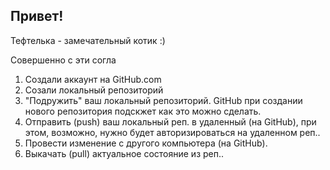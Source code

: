 ## Привет!

Тефтелька - замечательный котик :)

Совершенно с эти  согла

1. Создали аккаунт на GitHub.com    
2. Созали локальный репозиторий
3. "Подружить" ваш локальный репозиторий. GitHub при создании нового репозитория подскжет как это можно сделать.
4. Отправить (push) ваш локальный реп. в удаленный (на GitHub), при этом, возможно, нужно будет авторизироваться на удаленном реп..
5. Провести изменение с другого компьютера (на GitHub).
6. Выкачать (pull) актуальное состояние из реп..
